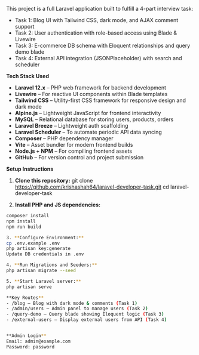 This project is a full Laravel application built to fulfill a 4-part interview task:
- Task 1: Blog UI with Tailwind CSS, dark mode, and AJAX comment support
- Task 2: User authentication with role-based access using Blade & Livewire
- Task 3: E-commerce DB schema with Eloquent relationships and query demo blade
- Task 4: External API integration (JSONPlaceholder) with search and scheduler

**Tech Stack Used**
- **Laravel 12.x** – PHP web framework for backend development  
- **Livewire** – For reactive UI components within Blade templates  
- **Tailwind CSS** – Utility-first CSS framework for responsive design and dark mode  
- **Alpine.js** – Lightweight JavaScript for frontend interactivity  
- **MySQL** – Relational database for storing users, products, orders  
- **Laravel Breeze** – Lightweight auth scaffolding  
- **Laravel Scheduler** – To automate periodic API data syncing  
- **Composer** – PHP dependency manager  
- **Vite** – Asset bundler for modern frontend builds  
- **Node.js + NPM** – For compiling frontend assets  
- **GitHub** – For version control and project submission

**Setup Instructions**
1. **Clone this repository:**
git clone https://github.com/krishashah64/laravel-developer-task.git
cd laravel-developer-task

2. **Install PHP and JS dependencies:**
```bash
composer install
npm install
npm run build

3. **Configure Environment:**
cp .env.example .env
php artisan key:generate
Update DB credentials in .env

4. **Run Migrations and Seeders:**
php artisan migrate --seed

5. **Start Laravel server:**
php artisan serve

**Key Routes**
- /blog — Blog with dark mode & comments (Task 1)
- /admin/users — Admin panel to manage users (Task 2)
- /query-demo — Query blade showing Eloquent logic (Task 3)
- /external-users — Display external users from API (Task 4)


**Admin Login**
Email: admin@example.com
Password: password
